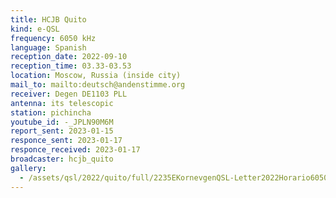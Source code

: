 ```yaml
---
title: HCJB Quito
kind: e-QSL
frequency: 6050 kHz
language: Spanish
reception_date: 2022-09-10
reception_time: 03.33-03.53
location: Moscow, Russia (inside city)
mail_to: mailto:deutsch@andenstimme.org
receiver: Degen DE1103 PLL
antenna: its telescopic
station: pichincha
youtube_id: -_JPLN90M6M
report_sent: 2023-01-15
responce_sent: 2023-01-17
responce_received: 2023-01-17
broadcaster: hcjb_quito
gallery:
  - /assets/qsl/2022/quito/full/2235EKornevgenQSL-Letter2022Horario6050.pdf:/assets/qsl/2022/quito/small/hcjbquito_sep2022_original.jpg
---
```

